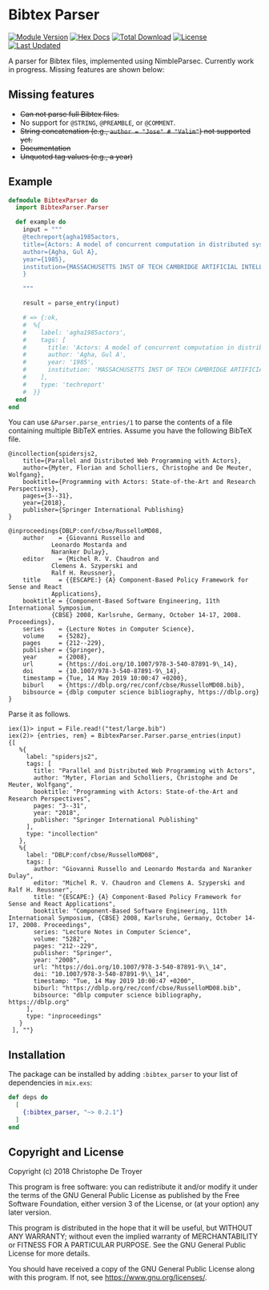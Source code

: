 # Bibtex Parser

[![Module Version](https://img.shields.io/hexpm/v/bibtex_parser.svg)](https://hex.pm/packages/bibtex_parser)
[![Hex Docs](https://img.shields.io/badge/hex-docs-lightgreen.svg)](https://hexdocs.pm/bibtex_parser/)
[![Total Download](https://img.shields.io/hexpm/dt/bibtex_parser.svg)](https://hex.pm/packages/bibtex_parser)
[![License](https://img.shields.io/hexpm/l/bibtex_parser.svg)](https://github.com/m1dnight/bibtex_parser/blob/master/LICENSE.md)
[![Last Updated](https://img.shields.io/github/last-commit/m1dnight/bibtex_parser.svg)](https://github.com/m1dnight/bibtex_parser/commits/master)

A parser for Bibtex files, implemented using NimbleParsec. Currently work in progress. Missing features are shown below:

## Missing features

 - ~~Can not parse full Bibtex files.~~
 - No support for `@STRING`, `@PREAMBLE`, or `@COMMENT`.
 - ~~String concatenation (e.g., `author = "Jose" # "Valim"`) not supported yet.~~
 - ~~Documentation~~
 - ~~Unquoted tag values (e.g., a year)~~

## Example

```elixir
defmodule BibtexParser do
  import BibtexParser.Parser

  def example do
    input = """
    @techreport{agha1985actors,
    title={Actors: A model of concurrent computation in distributed systems.},
    author={Agha, Gul A},
    year={1985},
    institution={MASSACHUSETTS INST OF TECH CAMBRIDGE ARTIFICIAL INTELLIGENCE LAB}
    }

    """

    result = parse_entry(input)

    # => {:ok,
    #  %{
    #    label: 'agha1985actors',
    #    tags: [
    #      title: 'Actors: A model of concurrent computation in distributed systems.',
    #      author: 'Agha, Gul A',
    #      year: '1985',
    #      institution: 'MASSACHUSETTS INST OF TECH CAMBRIDGE ARTIFICIAL INTELLIGENCE LAB'
    #    ],
    #    type: 'techreport'
    #  }}
  end
end

```
You can use `&Parser.parse_entries/1` to parse the contents of a file containing multiple BibTeX entries.
Assume you have the following BibTeX file.

```
@incollection{spidersjs2,
    title={Parallel and Distributed Web Programming with Actors},
    author={Myter, Florian and Scholliers, Christophe and De Meuter, Wolfgang},
    booktitle={Programming with Actors: State-of-the-Art and Research Perspectives},
    pages={3--31},
    year={2018},
    publisher={Springer International Publishing}
}

@inproceedings{DBLP:conf/cbse/RusselloMD08,
    author    = {Giovanni Russello and
            Leonardo Mostarda and
            Naranker Dulay},
    editor    = {Michel R. V. Chaudron and
            Clemens A. Szyperski and
            Ralf H. Reussner},
    title     = {{ESCAPE:} {A} Component-Based Policy Framework for Sense and React
            Applications},
    booktitle = {Component-Based Software Engineering, 11th International Symposium,
            {CBSE} 2008, Karlsruhe, Germany, October 14-17, 2008. Proceedings},
    series    = {Lecture Notes in Computer Science},
    volume    = {5282},
    pages     = {212--229},
    publisher = {Springer},
    year      = {2008},
    url       = {https://doi.org/10.1007/978-3-540-87891-9\_14},
    doi       = {10.1007/978-3-540-87891-9\_14},
    timestamp = {Tue, 14 May 2019 10:00:47 +0200},
    biburl    = {https://dblp.org/rec/conf/cbse/RusselloMD08.bib},
    bibsource = {dblp computer science bibliography, https://dblp.org}
}
```

Parse it as follows.

```
iex(1)> input = File.read!("test/large.bib") 
iex(2)> {entries, rem} = BibtexParser.Parser.parse_entries(input)
{[
   %{
     label: "spidersjs2",
     tags: [
       title: "Parallel and Distributed Web Programming with Actors",
       author: "Myter, Florian and Scholliers, Christophe and De Meuter, Wolfgang",
       booktitle: "Programming with Actors: State-of-the-Art and Research Perspectives",
       pages: "3--31",
       year: "2018",
       publisher: "Springer International Publishing"
     ],
     type: "incollection"
   },
   %{
     label: "DBLP:conf/cbse/RusselloMD08",
     tags: [
       author: "Giovanni Russello and Leonardo Mostarda and Naranker Dulay",
       editor: "Michel R. V. Chaudron and Clemens A. Szyperski and Ralf H. Reussner",
       title: "{ESCAPE:} {A} Component-Based Policy Framework for Sense and React Applications",
       booktitle: "Component-Based Software Engineering, 11th International Symposium, {CBSE} 2008, Karlsruhe, Germany, October 14-17, 2008. Proceedings",
       series: "Lecture Notes in Computer Science",
       volume: "5282",
       pages: "212--229",
       publisher: "Springer",
       year: "2008",
       url: "https://doi.org/10.1007/978-3-540-87891-9\\_14",
       doi: "10.1007/978-3-540-87891-9\\_14",
       timestamp: "Tue, 14 May 2019 10:00:47 +0200",
       biburl: "https://dblp.org/rec/conf/cbse/RusselloMD08.bib",
       bibsource: "dblp computer science bibliography, https://dblp.org"
     ],
     type: "inproceedings"
   }
 ], ""}
```
## Installation

The package can be installed by adding `:bibtex_parser` to your list of
dependencies in `mix.exs`:

```elixir
def deps do
  [
    {:bibtex_parser, "~> 0.2.1"}
  ]
end
```

## Copyright and License

Copyright (c) 2018 Christophe De Troyer

This program is free software: you can redistribute it and/or modify
it under the terms of the GNU General Public License as published by
the Free Software Foundation, either version 3 of the License, or
(at your option) any later version.

This program is distributed in the hope that it will be useful,
but WITHOUT ANY WARRANTY; without even the implied warranty of
MERCHANTABILITY or FITNESS FOR A PARTICULAR PURPOSE.  See the
GNU General Public License for more details.

You should have received a copy of the GNU General Public License
along with this program.  If not, see <https://www.gnu.org/licenses/>.
